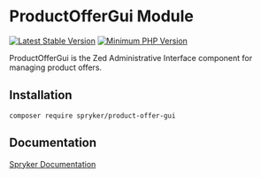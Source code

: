 # ProductOfferGui Module
[![Latest Stable Version](https://poser.pugx.org/spryker/product-offer-gui/v/stable.svg)](https://packagist.org/packages/spryker/product-offer-gui)
[![Minimum PHP Version](https://img.shields.io/badge/php-%3E%3D%208.2-8892BF.svg)](https://php.net/)

ProductOfferGui is the Zed Administrative Interface component for managing product offers.

## Installation

```
composer require spryker/product-offer-gui
```

## Documentation

[Spryker Documentation](https://docs.spryker.com)
